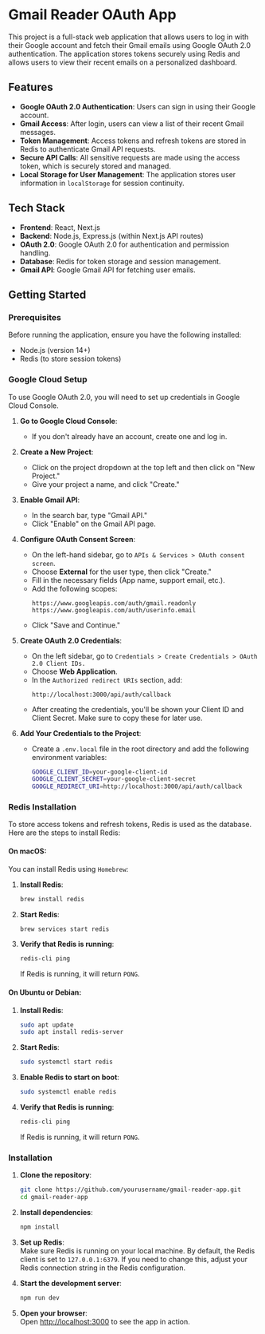 # Gmail Reader OAuth App

This project is a full-stack web application that allows users to log in with their Google account and fetch their Gmail emails using Google OAuth 2.0 authentication. The application stores tokens securely using Redis and allows users to view their recent emails on a personalized dashboard.

## Features

- **Google OAuth 2.0 Authentication**: Users can sign in using their Google account.
- **Gmail Access**: After login, users can view a list of their recent Gmail messages.
- **Token Management**: Access tokens and refresh tokens are stored in Redis to authenticate Gmail API requests.
- **Secure API Calls**: All sensitive requests are made using the access token, which is securely stored and managed.
- **Local Storage for User Management**: The application stores user information in `localStorage` for session continuity.

## Tech Stack

- **Frontend**: React, Next.js
- **Backend**: Node.js, Express.js (within Next.js API routes)
- **OAuth 2.0**: Google OAuth 2.0 for authentication and permission handling.
- **Database**: Redis for token storage and session management.
- **Gmail API**: Google Gmail API for fetching user emails.

## Getting Started

### Prerequisites

Before running the application, ensure you have the following installed:

- Node.js (version 14+)
- Redis (to store session tokens)

### Google Cloud Setup

To use Google OAuth 2.0, you will need to set up credentials in Google Cloud Console.

1. **Go to Google Cloud Console**:
    - If you don't already have an account, create one and log in.

2. **Create a New Project**:
    - Click on the project dropdown at the top left and then click on "New Project."
    - Give your project a name, and click "Create."

3. **Enable Gmail API**:
    - In the search bar, type "Gmail API."
    - Click "Enable" on the Gmail API page.

4. **Configure OAuth Consent Screen**:
    - On the left-hand sidebar, go to `APIs & Services > OAuth consent screen`.
    - Choose **External** for the user type, then click "Create."
    - Fill in the necessary fields (App name, support email, etc.).
    - Add the following scopes:
      ```
      https://www.googleapis.com/auth/gmail.readonly
      https://www.googleapis.com/auth/userinfo.email
      ```
    - Click "Save and Continue."

5. **Create OAuth 2.0 Credentials**:
    - On the left sidebar, go to `Credentials > Create Credentials > OAuth 2.0 Client IDs.`
    - Choose **Web Application**.
    - In the `Authorized redirect URIs` section, add:
      ```
      http://localhost:3000/api/auth/callback
      ```
    - After creating the credentials, you'll be shown your Client ID and Client Secret. Make sure to copy these for later use.

6. **Add Your Credentials to the Project**:
    - Create a `.env.local` file in the root directory and add the following environment variables:
      ```bash
      GOOGLE_CLIENT_ID=your-google-client-id
      GOOGLE_CLIENT_SECRET=your-google-client-secret
      GOOGLE_REDIRECT_URI=http://localhost:3000/api/auth/callback
      ```

### Redis Installation

To store access tokens and refresh tokens, Redis is used as the database. Here are the steps to install Redis:

#### On macOS:
You can install Redis using `Homebrew`:

1. **Install Redis**:
    ```bash
    brew install redis
    ```

2. **Start Redis**:
    ```bash
    brew services start redis
    ```

3. **Verify that Redis is running**:
    ```bash
    redis-cli ping
    ```

    If Redis is running, it will return `PONG`.

#### On Ubuntu or Debian:
1. **Install Redis**:
    ```bash
    sudo apt update
    sudo apt install redis-server
    ```

2. **Start Redis**:
    ```bash
    sudo systemctl start redis
    ```

3. **Enable Redis to start on boot**:
    ```bash
    sudo systemctl enable redis
    ```

4. **Verify that Redis is running**:
    ```bash
    redis-cli ping
    ```

    If Redis is running, it will return `PONG`.

### Installation

1. **Clone the repository**:
    ```bash
    git clone https://github.com/yourusername/gmail-reader-app.git
    cd gmail-reader-app
    ```

2. **Install dependencies**:
    ```bash
    npm install
    ```

3. **Set up Redis**:  
    Make sure Redis is running on your local machine. By default, the Redis client is set to `127.0.0.1:6379`. If you need to change this, adjust your Redis connection string in the Redis configuration.

4. **Start the development server**:
    ```bash
    npm run dev
    ```

5. **Open your browser**:  
    Open [http://localhost:3000](http://localhost:3000) to see the app in action.

